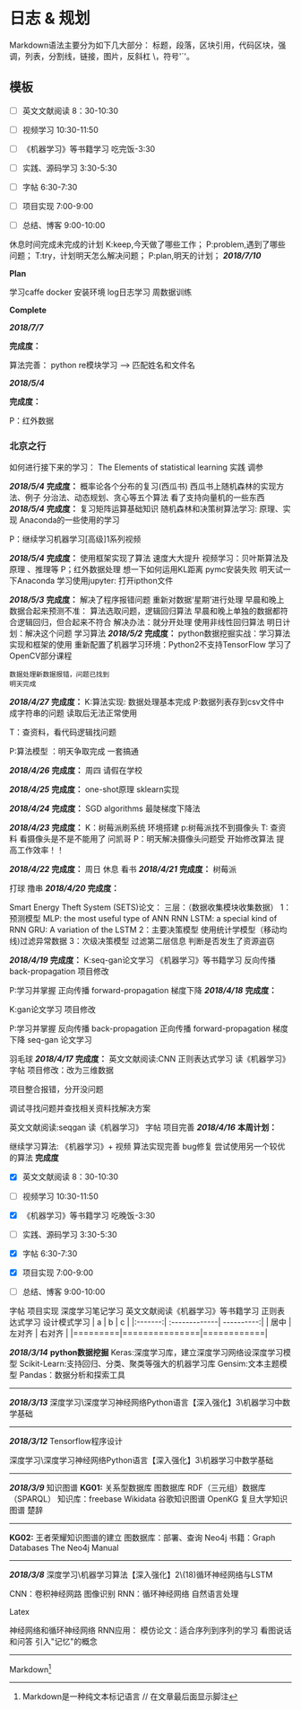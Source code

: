 # 日志 & 规划

Markdown语法主要分为如下几大部分： 标题，段落，区块引用，代码区块，强调，列表，分割线，链接，图片，反斜杠 \，符号'`'。
## 模板

- [ ] 英文文献阅读 8：30-10:30
- [ ] 视频学习    10:30-11:50

- [ ] 《机器学习》等书籍学习 吃完饭-3:30
- [ ] 实践、源码学习  3:30-5:30

- [ ] 字帖  6:30-7:30
- [ ] 项目实现 7:00-9:00
- [ ] 总结、博客 9:00-10:00

休息时间完成未完成的计划
   K:keep,今天做了哪些工作；
   P:problem,遇到了哪些问题；
   T:try，计划明天怎么解决问题；
   P:plan,明天的计划；
***2018/7/10***

**Plan**

学习caffe
    docker 安装环境
log日志学习
周数据训练

**Complete**



***2018/7/7***

**完成度：**

算法完善：
    python re模块学习 --> 匹配姓名和文件名


***2018/5/4***

**完成度：**

P：红外数据

### 北京之行

如何进行接下来的学习：
 The Elements of statistical learning
 实践 调参

***2018/5/4***
**完成度：**
概率论各个分布的复习(西瓜书)
西瓜书上随机森林的实现方法、例子
分治法、动态规划、贪心等五个算法
看了支持向量机的一些东西
***2018/5/4***
**完成度：**
复习矩阵运算基础知识
随机森林和决策树算法学习: 原理、实现
Anaconda的一些使用的学习

P：继续学习机器学习[高级]1系列视频

***2018/5/4***
**完成度：**
    使用框架实现了算法  速度大大提升
    视频学习：贝叶斯算法及原理 、推理等
    P；红外数据处理  想一下如何运用KL距离
    pymc安装失败 明天试一下Anaconda
    学习使用jupyter: 打开ipthon文件

***2018/5/3***
**完成度：**
    解决了程序报错问题
    重新对数据‘星期’进行处理
    早晨和晚上数据合起来预测不准：
        算法选取问题，逻辑回归算法
        早晨和晚上单独的数据都符合逻辑回归，但合起来不符合
    解决办法：就分开处理
             使用非线性回归算法
    明日计划：解决这个问题 学习算法
***2018/5/2***
**完成度：**
    python数据挖掘实战：学习算法实现和框架的使用
    重新配置了机器学习环境：Python2不支持TensorFlow
    学习了OpenCV部分课程

    数据处理新数据报错，问题已找到
    明天完成
***2018/4/27***
**完成度：**
K:算法实现: 数据处理基本完成
P:数据列表存到csv文件中成字符串的问题
    读取后无法正常使用

T：查资料，看代码逻辑找问题

P:算法模型 ：明天争取完成 一套搞通

***2018/4/26***
**完成度：**
周四  请假在学校

***2018/4/25***
**完成度：**
   one-shot原理 sklearn实现

***2018/4/24***
**完成度：**
   SGD algorithms
   最陡梯度下降法

***2018/4/23***
**完成度：**
K：树莓派刷系统
    环境搭建
p:树莓派找不到摄像头
T: 查资料 看摄像头是不是不能用了
    问凯哥
P：明天解决摄像头问题受
开始修改算法
提高工作效率！！

***2018/4/22***
**完成度：**
周日 休息 看书
***2018/4/21***
**完成度：**
树莓派

打球 撸串
***2018/4/20***
**完成度：**

Smart Energy Theft System (SETS)论文：
三层：（数据收集模块收集数据）
    1：预测模型
        MLP: the most useful type of ANN
        RNN
        LSTM: a special kind of RNN
        GRU: A variation of the LSTM
    2：主要决策模型 使用统计学模型（移动均线)过滤异常数据
    3：次级决策模型 过滤第二层信息 判断是否发生了资源盗窃

***2018/4/19***
**完成度：**
K:seq-gan论文学习
《机器学习》等书籍学习
反向传播 back-propagation
项目修改

P:学习并掌握
正向传播 forward-propagation
梯度下降
***2018/4/18***
**完成度：**

K:gan论文学习
项目修改

P:学习并掌握
反向传播 back-propagation
正向传播 forward-propagation
梯度下降
seq-gan 论文学习

羽毛球
***2018/4/17***
**完成度：**
英文文献阅读:CNN
正则表达式学习
读《机器学习》
字帖
项目修改：改为三维数据

项目整合报错，分开没问题

调试寻找问题并查找相关资料找解决方案

英文文献阅读:seqgan
读《机器学习》
字帖
项目完善
***2018/4/16***
**本周计划：**

继续学习算法: 《机器学习》+ 视频
算法实现完善 bug修复  尝试使用另一个较优的算法
**完成度**

- [x] 英文文献阅读 8：30-10:30
- [ ] 视频学习    10:30-11:50

- [x] 《机器学习》等书籍学习 吃晚饭-3:30
- [ ] 实践、源码学习  3:30-5:30

- [x] 字帖  6:30-7:30
- [x] 项目实现 7:00-9:00
- [ ] 总结、博客 9:00-10:00

字帖
项目实现
深度学习笔记学习
英文文献阅读《机器学习》等书籍学习
正则表达式学习
设计模式学习
|    a    |       b       |      c     |
|:-------:| :-------------| ----------:|
|   居中  |     左对齐    |   右对齐   |
|=========|===============|============|

***2018/3/14***
**python数据挖掘**
 Keras:深度学习库，建立深度学习网络设深度学习模型
 Scikit-Learn:支持回归、分类、聚类等强大的机器学习库
 Gensim:文本主题模型
 Pandas：数据分析和探索工具
***
***2018/3/13***
深度学习\深度学习神经网络Python语言【深入强化】3\机器学习中数学基础
***
***2018/3/12***
Tensorflow程序设计

深度学习\深度学习神经网络Python语言【深入强化】3\机器学习中数学基础
***
***2018/3/9***
知识图谱
**KG01:**
关系型数据库 图数据库  RDF（三元组）数据库（SPARQL）
知识库：freebase Wikidata
谷歌知识图谱
OpenKG
复旦大学知识图谱
楚辞
***
**KG02:**
王者荣耀知识图谱的建立
图数据库：部署、查询   Neo4j
书籍：Graph Databases
The Neo4j Manual
***
***2018/3/8***
深度学习\机器学习算法【深入强化】2\\(18)循环神经网络与LSTM

CNN：卷积神经网路 图像识别
RNN：循环神经网络 自然语言处理

Latex

神经网络和循环神经网络
RNN应用：
模仿论文：适合序列到序列的学习
看图说话和问答
引入"记忆"的概念
***

Markdown[^1]
[^1]: Markdown是一种纯文本标记语言        // 在文章最后面显示脚注